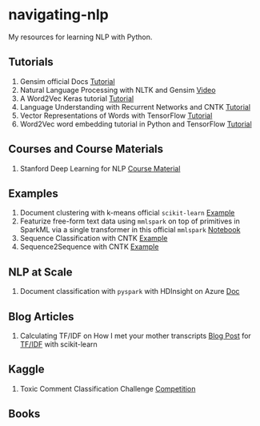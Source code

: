# navigating-nlp

My resources for learning NLP with Python.

## Tutorials

1.  Gensim official Docs [Tutorial](https://radimrehurek.com/gensim/tutorial.html)
2.  Natural Language Processing with NLTK and Gensim [Video](https://www.youtube.com/watch?v=itKNpCPHq3I)
3.  A Word2Vec Keras tutorial [Tutorial](http://adventuresinmachinelearning.com/word2vec-keras-tutorial/)
4.  Language Understanding with Recurrent Networks and CNTK [Tutorial](https://cntk.ai/pythondocs/CNTK_202_Language_Understanding.html)
5.  Vector Representations of Words with TensorFlow [Tutorial](https://www.tensorflow.org/versions/r1.3/tutorials/word2vec)
5.  Word2Vec word embedding tutorial in Python and TensorFlow [Tutorial](http://adventuresinmachinelearning.com/word2vec-tutorial-tensorflow/)

## Courses and Course Materials

1.  Stanford Deep Learning for NLP [Course Material](http://cs224d.stanford.edu/syllabus.html)

## Examples

1.  Document clustering with k-means official `scikit-learn` [Example](http://scikit-learn.org/stable/auto_examples/text/document_clustering.html#sphx-glr-auto-examples-text-document-clustering-py)
2.  Featurize free-form text data using `mmlspark` on top of primitives in SparkML via a single transformer in this official `mmlspark` [Notebook](https://github.com/Azure/mmlspark/blob/master/notebooks/samples/201%20-%20Amazon%20Book%20Reviews%20-%20TextFeaturizer.ipynb)
3.  Sequence Classification with CNTK [Example](https://github.com/Microsoft/CNTK/blob/v2.3/Examples/SequenceClassification/SimpleExample/Python/SequenceClassification.py)
4.  Sequence2Sequence with CNTK [Example](https://github.com/Microsoft/CNTK/blob/v2.3/Examples/SequenceToSequence/CMUDict/Python/Sequence2Sequence.py)

## NLP at Scale

1.  Document classification with `pyspark` with HDInsight on Azure [Doc](https://docs.microsoft.com/en-us/azure/hdinsight/hdinsight-apache-spark-ipython-notebook-machine-learning)

## Blog Articles

1.  Calculating TF/IDF on How I met your mother transcripts [Blog Post](http://www.markhneedham.com/blog/2015/02/15/pythonscikit-learn-calculating-tfidf-on-how-i-met-your-mother-transcripts/) for [TF/IDF](https://en.wikipedia.org/wiki/Tf%E2%80%93idf) with scikit-learn

## Kaggle

1.  Toxic Comment Classification Challenge [Competition](https://www.kaggle.com/c/jigsaw-toxic-comment-classification-challenge)

## Books



